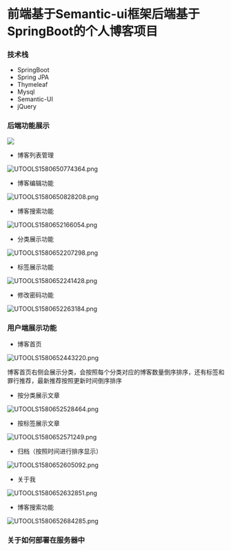 # 前端基于Semantic-ui框架后端基于SpringBoot的个人博客项目
### 技术栈
- SpringBoot
- Spring JPA
- Thymeleaf
- Mysql
- Semantic-UI
- jQuery

### 后端功能展示

![](https://dss0.bdstatic.com/70cFuHSh_Q1YnxGkpoWK1HF6hhy/it/u=2299740768,1218056410&fm=26&gp=0.jpg)
- 博客列表管理

![UTOOLS1580650774364.png](http://yanxuan.nosdn.127.net/ccf703db7b77f526946efee68a029fa3.png)

- 博客编辑功能

![UTOOLS1580650828208.png](http://yanxuan.nosdn.127.net/cf1486d15060f25f8e1578009df47719.png)

- 博客搜索功能

![UTOOLS1580652166054.png](http://yanxuan.nosdn.127.net/81a7378600dbbd4dcff56fb6a90c7687.png)

- 分类展示功能

![UTOOLS1580652207298.png](http://yanxuan.nosdn.127.net/57cdaac1bb0d4a283f7c1512657bdbbb.png)

- 标签展示功能

![UTOOLS1580652241428.png](http://yanxuan.nosdn.127.net/08a7a48ab9fb173a56a1db1668b4f23a.png)

- 修改密码功能

![UTOOLS1580652263184.png](http://yanxuan.nosdn.127.net/b7b989274a7b4fda861e6b5fb5b50c03.png)

### 用户端展示功能

- 博客首页

![UTOOLS1580652443220.png](http://yanxuan.nosdn.127.net/33539af316dfde44bcb956abada4847c.png)

博客首页右侧会展示分类，会按照每个分类对应的博客数量倒序排序，还有标签和罪行推荐，最新推荐按照更新时间倒序排序

- 按分类展示文章

![UTOOLS1580652528464.png](http://yanxuan.nosdn.127.net/8402476bab797e4b763fa144f9839849.png)

- 按标签展示文章

![UTOOLS1580652571249.png](http://yanxuan.nosdn.127.net/90c6733ae981014953331bf9979a76f8.png)

- 归档（按照时间进行排序显示）

![UTOOLS1580652605092.png](http://yanxuan.nosdn.127.net/47eda687d677225f92f85e693f8e6f3c.png)

- 关于我

![UTOOLS1580652632851.png](http://yanxuan.nosdn.127.net/b283fcdb2d7c6dff6d152e8816ce05f4.png)

- 博客搜索功能

![UTOOLS1580652684285.png](http://yanxuan.nosdn.127.net/af8fd76aeec085204a2ef96cda019833.png)

### 关于如何部署在服务器中

